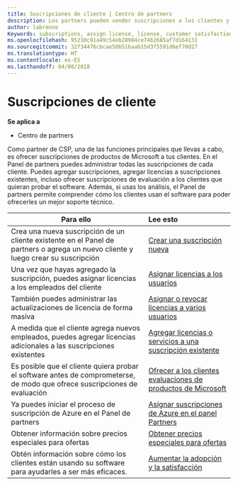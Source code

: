 ```yaml
---
title: Suscripciones de cliente | Centro de partners
description: Los partners pueden vender suscripciones a los clientes y administrarlas a través del Centro de partners.
author: labrenne
Keywords: subscriptions, assign license, license, customer satisfaction, Azure subscriptions
ms.openlocfilehash: 95210c91a49c54eb28984ce74b2685af7d164131
ms.sourcegitcommit: 32f34476cbcae58651baab15d3f5591d6ef70d27
ms.translationtype: HT
ms.contentlocale: es-ES
ms.lasthandoff: 04/08/2018
---
```

# <a name="customer-subscriptions"></a>Suscripciones de cliente

**Se aplica a**

-  Centro de partners

Como partner de CSP, una de las funciones principales que llevas a cabo, es ofrecer suscripciones de productos de Microsoft a tus clientes. En el Panel de partners puedes administrar todas las suscripciones de cada cliente. Puedes agregar suscripciones, agregar licencias a suscripciones existentes, incluso ofrecer suscripciones de evaluación a los clientes que quieran probar el software. Además, si usas los análisis, el Panel de partners permite comprender cómo los clientes usan el software para poder ofrecerles un mejor soporte técnico.

|**Para ello**   |**Lee esto**   |
|----------------------|:----------------------|
|Crea una nueva suscripción de un cliente existente en el Panel de partners o agrega un nuevo cliente y luego crear su suscripción|[Crear una suscripción nueva](create-a-new-subscription.md)|
|Una vez que hayas agregado la suscripción, puedes asignar licencias a los empleados del cliente  |[Asignar licencias a los usuarios](assign-licenses-to-users.md)|
|También puedes administrar las actualizaciones de licencia de forma masiva   |[Asignar o revocar licencias a varios usuarios](bulk-license-provisioning-for-multiple-users.md)|
|A medida que el cliente agrega nuevos empleados, puedes agregar licencias adicionales a las suscripciones existentes   |[Agregar licencias o servicios a una suscripción existente](add-licenses-or-services-to-an-existing-subscription.md)|
|Es posible que el cliente quiera probar el software antes de comprometerse, de modo que ofrece suscripciones de evaluación    |[Ofrecer a los clientes evaluaciones de productos de Microsoft](offer-your-customers-trials-of-microsoft-products.md)|
|Ya puedes iniciar el proceso de suscripción de Azure en el Panel de partners   |[Asignar suscripciones de Azure en el panel Partners](assign-azure-subscriptions.md)|
|Obtener información sobre precios especiales para ofertas   |[Obtener precios especiales para ofertas](get-special-pricing-for-offers.md)|
|Obtén información sobre cómo los clientes están usando su software para ayudarles a ser más eficaces.   | [Aumentar la adopción y la satisfacción](increasing-adoption-and-satisfaction.md)   | 

































 

 




